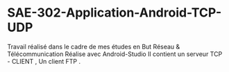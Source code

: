 # SAE-302-Application-Android-TCP-UDP
Travail réalisé dans le cadre de mes études en But Réseau &amp; Télécommunication
Réalise avec Android-Studio
Il contient un serveur TCP - CLIENT ,
Un client FTP .
